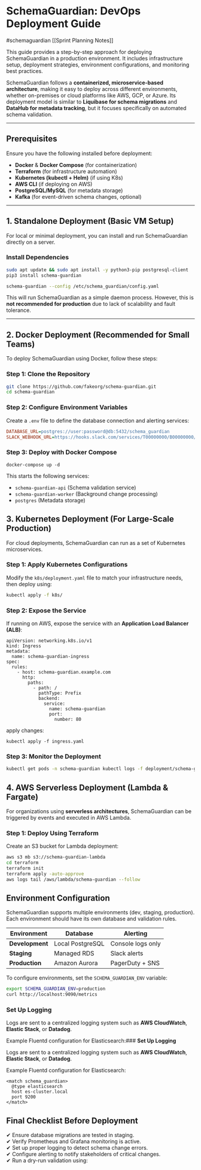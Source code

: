 # SchemaGuardian: DevOps Deployment Guide
#schemaguardian
[[Sprint Planning Notes]]


This guide provides a step-by-step approach for deploying SchemaGuardian in a production environment. It includes infrastructure setup, deployment strategies, environment configurations, and monitoring best practices.

SchemaGuardian follows a **containerized, microservice-based architecture**, making it easy to deploy across different environments, whether on-premises or cloud platforms like AWS, GCP, or Azure. Its deployment model is similar to **Liquibase for schema migrations** and **DataHub for metadata tracking**, but it focuses specifically on automated schema validation.

---
## **Prerequisites**

Ensure you have the following installed before deployment:

- **Docker** & **Docker Compose** (for containerization)
- **Terraform** (for infrastructure automation)
- **Kubernetes (kubectl + Helm)** (if using K8s)
- **AWS CLI** (if deploying on AWS)
- **PostgreSQL/MySQL** (for metadata storage)
- **Kafka** (for event-driven schema changes, optional)

---

## **1. Standalone Deployment (Basic VM Setup)**

For local or minimal deployment, you can install and run SchemaGuardian directly on a server.

### **Install Dependencies**

```bash
sudo apt update && sudo apt install -y python3-pip postgresql-client
pip3 install schema-guardian

```

```bash
schema-guardian --config /etc/schema_guardian/config.yaml

```

This will run SchemaGuardian as a simple daemon process. However, this is **not recommended for production** due to lack of scalability and fault tolerance.

---

## **2. Docker Deployment (Recommended for Small Teams)**

To deploy SchemaGuardian using Docker, follow these steps:

### **Step 1: Clone the Repository**
```bash
git clone https://github.com/fakeorg/schema-guardian.git  
cd schema-guardian
```
### **Step 2: Configure Environment Variables**

Create a `.env` file to define the database connection and alerting services:
```ini
DATABASE_URL=postgres://user:password@db:5432/schema_guardian
SLACK_WEBHOOK_URL=https://hooks.slack.com/services/T00000000/B00000000/XXXXXXX

```

### Step 3: Deploy with Docker Compose
```
docker-compose up -d
```

This starts the following services:

- `schema-guardian-api` (Schema validation service)
- `schema-guardian-worker` (Background change processing)
- `postgres` (Metadata storage)

## **3. Kubernetes Deployment (For Large-Scale Production)**

For cloud deployments, SchemaGuardian can run as a set of Kubernetes microservices.

### **Step 1: Apply Kubernetes Configurations**

Modify the `k8s/deployment.yaml` file to match your infrastructure needs, then deploy using:
```bash
kubectl apply -f k8s/
```

### **Step 2: Expose the Service**

If running on AWS, expose the service with an **Application Load Balancer (ALB)**:
```
apiVersion: networking.k8s.io/v1
kind: Ingress
metadata:
  name: schema-guardian-ingress
spec:
  rules:
    - host: schema-guardian.example.com
      http:
        paths:
          - path: /
            pathType: Prefix
            backend:
              service:
                name: schema-guardian
                port:
                  number: 80
```

apply changes:
```
kubectl apply -f ingress.yaml
```

### Step 3: Monitor the Deployment

```bash
kubectl get pods -n schema-guardian kubectl logs -f deployment/schema-guardian-api
```

## **4. AWS Serverless Deployment (Lambda & Fargate)**

For organizations using **serverless architectures**, SchemaGuardian can be triggered by events and executed in AWS Lambda.

### **Step 1: Deploy Using Terraform**

Create an S3 bucket for Lambda deployment:

```bash
aws s3 mb s3://schema-guardian-lambda
cd terraform  
terraform init  
terraform apply -auto-approve  
aws logs tail /aws/lambda/schema-guardian --follow

```

## **Environment Configuration**

SchemaGuardian supports multiple environments (dev, staging, production). Each environment should have its own database and validation rules.

|Environment|Database|Alerting|
|---|---|---|
|**Development**|Local PostgreSQL|Console logs only|
|**Staging**|Managed RDS|Slack alerts|
|**Production**|Amazon Aurora|PagerDuty + SNS|

To configure environments, set the `SCHEMA_GUARDIAN_ENV` variable:
```bash
export SCHEMA_GUARDIAN_ENV=production
curl http://localhost:9090/metrics
```

### **Set Up Logging**

Logs are sent to a centralized logging system such as **AWS CloudWatch**, **Elastic Stack**, or **Datadog**.

Example Fluentd configuration for Elasticsearch:### **Set Up Logging**

Logs are sent to a centralized logging system such as **AWS CloudWatch**, **Elastic Stack**, or **Datadog**.

Example Fluentd configuration for Elasticsearch:

```
<match schema_guardian>
  @type elasticsearch
  host es-cluster.local
  port 9200
</match>

```

## **Final Checklist Before Deployment** 

✔ Ensure database migrations are tested in staging.  
✔ Verify Prometheus and Grafana monitoring is active.  
✔ Set up proper logging to detect schema change errors.  
✔ Configure alerting to notify stakeholders of critical changes.  
✔ Run a dry-run validation using: